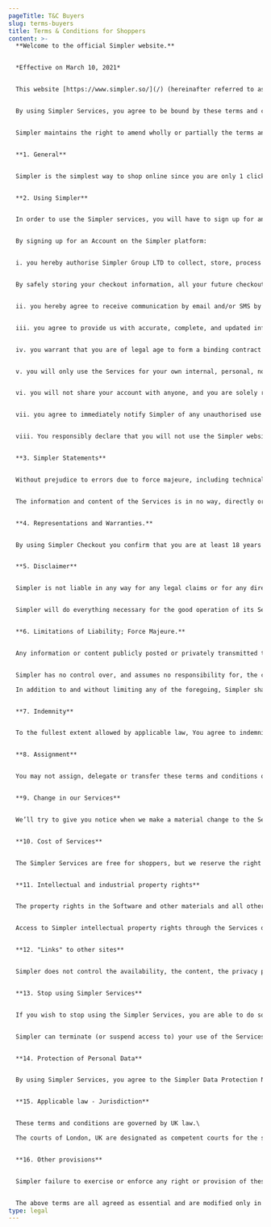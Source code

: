 ```yaml
---
pageTitle: T&C Buyers
slug: terms-buyers
title: Terms & Conditions for Shoppers
content: >-
  **Welcome to the official Simpler website.**


  *Effective on March 10, 2021*


  This website [https://www.simpler.so/](/) (hereinafter referred to as the "Website") is owned by the company under the name “SIMPLER GROUP LTD”, based in London, at Kemp House, 160 City Road, EC1V 2NX (hereinafter referred to as “Simpler”, “we” or “us”) and you, the user of Simpler Services (website, 1-click Checkout service and applications) (“you” or “your”).


  By using Simpler Services, you agree to be bound by these terms and conditions as well as the [terms and conditions](https://www.adyen.com/policies-and-disclaimer/privacy-policy) of our payment service provider, which are applicable to Simpler Service. Therefore, you shall carefully read both the terms and conditions of Simpler and the provider before making use of Simpler services and if you disagree, you shall refrain from using the Services.


  Simpler maintains the right to amend wholly or partially the terms and conditions at any time and without notice. In this respect, Simpler will upload on the Website the terms and conditions that are applicable at the given time in order to duly inform you. For this reason,we will notify you by placing a notice on [https://www.simpler.so/](/) website, sending you an email, and/or by some other means. By continuing to use Simpler services, following any amendments, you are considered to have agreed unconditionally to the amended terms.


  **1. General**


  Simpler is the simplest way to shop online since you are only 1 click away from checkout. Through a Simpler account you can manage all your orders in your dashboard, track shipments, reorder, or handle refunds with 1 click. While Simpler is essential for online shoppers, it is also a game changer for businesses who wish to increase their sales, by offering their customers the ultimate online shopping experience.


  **2. Using Simpler**


  In order to use the Simpler services, you will have to sign up for an Account on the Simpler platform.


  By signing up for an Account on the Simpler platform:


  i. you hereby authorise Simpler Group LTD to collect, store, process and/or disclose certain identifying information, such as your name, postal address, email address, your mobile phone number etc, in obedience with our Data Protection Notice As for the Payment Credentials, such as payment card number, CVC code and expiration date, and for the avoidance of doubt, Simpler will not collect or retain any of your payment information which is includes but is not limited to your credit or debit card number, bank account details.


  By safely storing your checkout information, all your future checkouts from any Merchant partnered with Simpler will be easier and faster.


  ii. you hereby agree to receive communication by email and/or SMS by Simpler and/or other third party related to the services offered by Simpler. If you wish to stop receiving such communication, you may unsubscribe by sending us an email at [support@simpler.so](mailto:support@simpler.so) or by following the opt-out instructions set out in such communication.


  iii. you agree to provide us with accurate, complete, and updated information about yourself. You may not provide information that you don’t have the right to use, or another person’s name with the intent to impersonate that person. You may not transfer your account to anyone else without our prior written permission.


  iv. you warrant that you are of legal age to form a binding contract (or if not, you’ve received your parent’s or guardian’s permission to use the Services and gotten your parent or guardian to agree to these terms and conditions on your behalf).


  v. you will only use the Services for your own internal, personal, non-commercial use, and not on behalf of or for the benefit of any third party, and only in a manner that complies with all laws that apply to you. If your use of the Services is prohibited by applicable laws, then you aren’t authorized to use the Services. We can’t and won’t be responsible for your using the Services in a way that breaks the law.


  vi. you will not share your account with anyone, and you are solely responsible for protecting the security of your account details, as well as for any activity associated with your account.


  vii. you agree to immediately notify Simpler of any unauthorised use of your Account, password, or any other breach of security, and ensure that you have properly logged out from your Account at the end of each session where you do not wish to further use the Simpler services as described in Clause 2i. Simpler will not be liable for any loss or damage arising from failure to comply with this provision. You will be held liable for any losses incurred by Simpler and/or its Third Party Merchants caused by or arising from your failure to comply with this provision.


  viii. You responsibly declare that you will not use the Simpler website Services to post, publish, or transmit or distribute other forms of content that may be illegal, threatening, annoying, obscene, or expressing empathy, racial, or other discrimination, infringe any patent, trademark, copyright or other third party proprietary rights, contain software viruses or any other code, files or programs designed to damage, corrupt or prevent any computer software or hardware, intentionally or unintentionally and in general to violate the applicable UK and EU legislation. For any damage caused to Simpler, by the above misuse or improper use of the relevant services by you, you are solely responsible.


  **3. Simpler Statements**


  Without prejudice to errors due to force majeure, including technical problems in the system, Simpler states that it makes every possible effort to ensure the validity and accuracy of the information contained on its Services, so that you can obtain a complete picture of the Services offered by Simpler.


  The information and content of the Services is in no way, directly or indirectly, an encouragement, advice, or prompt to perform any action, but you are invited to evaluate it individually and to act in your judgment and discretion, excluding any liability of Simpler.


  **4. Representations and Warranties.**


  By using Simpler Checkout you confirm that you are at least 18 years of age and that you will not use Simpler Checkout for any fraudulent, unlawful, or abusive purpose.


  **5. Disclaimer**


  Simpler is not liable in any way for any legal claims or for any direct or indirect damage or expense that may result from operating or not, accessing, using, or navigating in its website or services or from downloading material, text, and other data contained therein, including indicative damage caused by viruses, bugs, human agents, hardware, software, program malfunction or any other error, omission or delay in transmission from PC or network connection.


  Simpler will do everything necessary for the good operation of its Services, but without guaranteeing that its operation will be continuous, without errors or other technical problems. Simpler shall not be responsible for any service interruptions, including, but not limited to, system failures or other interruptions that may affect the receipt, processing, acceptance, completion, or settlement of payment transactions, unless such service interruption has been caused by Simpler.


  **6. Limitations of Liability; Force Majeure.**


  Any information or content publicly posted or privately transmitted through the Services is the sole responsibility of the person from whom such content originated, and you access all such information and content at your own risk, and we aren’t liable for any errors or omissions in that information or content or for any damages or loss you might suffer in connection with it. We cannot control and have no duty to take any action regarding how you may interpret and use the Content or what actions you may take as a result of having been exposed to the Content, and you hereby release us from all liability for you having acquired or not acquired Content through the Simpler Services.


  Simpler has no control over, and assumes no responsibility for, the content, accuracy, privacy policies, or practices of or opinions expressed in any third party websites or by any third party that you interact with through the Simpler Services. In addition, Simpler has no control over, and assumes no responsibility for, the content, accuracy, privacy policies, or practices of or opinions expressed in any third party websites or by any third party that you interact with through the Simpler Services. Your interactions with Third Party organizations found on or through the Services, including payment and delivery of goods or services, and any other terms, conditions, warranties or representations associated with such dealings, are solely between you and such organizations and/or individuals. You should make whatever investigation you feel necessary or appropriate before proceeding with any online or offline transaction with any of these third parties. You agree that Simpler shall not be responsible or liable for any loss or damage of any sort incurred as the result of any such dealings.\

  In addition to and without limiting any of the foregoing, Simpler shall not have any liability for any failure or delay resulting from any condition beyond the reasonable control of itself, including but not limited to governmental action or acts of terrorism, earthquake, fire, flood, pandemic, strikes or other industrial action, power failures and Internet outages.


  **7. Indemnity**


  To the fullest extent allowed by applicable law, You agree to indemnify and hold Simpler, its subsidiary, officers, agents, employees, and partners harmless from and against any and all claims, liabilities, damages (actual and consequential), losses and expenses (including attorneys’ fees) arising from or in any way related to any third party claims relating to (a) your use of the Services (including any actions taken by a third party using your account), and (b) your violation of these terms and conditions. In the event of such a claim, suit, or action (“Claim”), we will attempt to provide notice of the Claim to the contact information we have for your account (provided that failure to deliver such notice shall not eliminate or reduce your indemnification obligations hereunder).


  **8. Assignment**


  You may not assign, delegate or transfer these terms and conditions or your rights or obligations hereunder, or your Services account, in any way (by operation of law or otherwise) without Simpler prior written consent. We may transfer, assign, or delegate these terms and conditions and our rights and obligations without consent.


  **9. Change in our Services**


  We’ll try to give you notice when we make a material change to the Services that would adversely affect you Similarly, we reserve the right to remove any Content from the Services at any time, for any reason (including, but not limited to, if someone alleges you contributed that Content in violation of these terms and conditions), in our sole discretion, and without notice.


  **10. Cost of Services**


  The Simpler Services are free for shoppers, but we reserve the right to charge for certain or all Services in the future. We will notify you before any Services you are then using begin carrying a fee, and you will have the option to opt out, if you no longer wish to continue using our Services.


  **11. Intellectual and industrial property rights**


  The property rights in the Software and other materials and all other intellectual property rights related to the Simpler Services are owned by Simpler and its licensors and are protected by the relevant legal provisions of European and UK intellectual property law. The names given to the services of Simpler, the logos and distinctive features included in it, constitute either registered trademarks or special distinctive features of the Services offered through it and are protected by the relevant EU and UK legal provisions on trademarks, industrial and intellectual property, and unfair competition.


  Access to Simpler intellectual property rights through the Services does not imply in any case the transfer or assignment of their license or right to use. Any copying, reproduction, distribution, transfer, downloading or other use of the content of the Services resulting in, inter alia, misleading you, is expressly prohibited, unless explicitly given prior written permission of Simpler.


  **12. "Links" to other sites**


  Simpler does not control the availability, the content, the privacy policy, the quality, and completeness of the services of other websites and web pages to which it refers through "links", hyperlinks or advertising banners. Therefore, for any problem that occurs during their use, you must go directly to the respective websites and webpages, which are responsible for providing their services. The provision of links on the Services is for the convenience of you and Simpler in no case approves, accepts and is not responsible for the content of each link.


  **13. Stop using Simpler Services**


  If you wish to stop using the Simpler Services, you are able to do so by contacting us at [support@simpler.so](mailto:support@simpler.so). Our Data Protection Notice indicates how Simpler treats your information after you have stopped using our Services.


  Simpler can terminate (or suspend access to) your use of the Services or your account, including but not limited to your violation of these terms and conditions.


  **14. Protection of Personal Data**


  By using Simpler Services, you agree to the Simpler Data Protection Notice, which is incorporated into and forms part of these terms and conditions.


  **15. Applicable law - Jurisdiction**


  These terms and conditions are governed by UK law.\

  The courts of London, UK are designated as competent courts for the settlement of any dispute that arises in the context of the application of these terms.


  **16. Other provisions**


  Simpler failure to exercise or enforce any right or provision of these terms and conditions will not be considered a waiver of that right or provision. If any provision of these terms and conditions shall be adjudged by any court of competent jurisdiction to be unenforceable or invalid, that provision shall be limited or eliminated to the minimum extent necessary so that these terms and conditions shall otherwise remain in full force and effect and remain enforceable between the parties.


  The above terms are all agreed as essential and are modified only in writing.
type: legal
---
```

